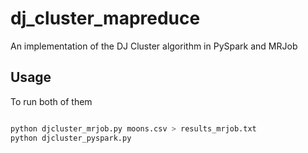 # dj_cluster_mapreduce
An implementation of the DJ Cluster algorithm in PySpark and MRJob

## Usage

To run both of them

``` bash

python djcluster_mrjob.py moons.csv > results_mrjob.txt
python djcluster_pyspark.py

```
